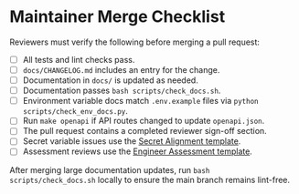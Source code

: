 # Maintainer Merge Checklist

Reviewers must verify the following before merging a pull request:

-   [ ] All tests and lint checks pass.
-   [ ] `docs/CHANGELOG.md` includes an entry for the change.
-   [ ] Documentation in `docs/` is updated as needed.
-   [ ] Documentation passes `bash scripts/check_docs.sh`.
-   [ ] Environment variable docs match `.env.example` files via
        `python scripts/check_env_docs.py`.
-   [ ] Run `make openapi` if API routes changed to update `openapi.json`.
-   [ ] The pull request contains a completed reviewer sign-off section.
-   [ ] Secret variable issues use the [Secret Alignment template](../.github/ISSUE_TEMPLATE/secret-alignment.md).
-   [ ] Assessment reviews use the [Engineer Assessment template](../.github/ISSUE_TEMPLATE/assessment.md).

After merging large documentation updates, run `bash scripts/check_docs.sh`
locally to ensure the main branch remains lint-free.
